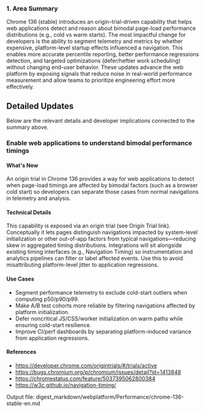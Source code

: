 ### 1. Area Summary

Chrome 136 (stable) introduces an origin-trial-driven capability that helps web applications detect and reason about bimodal page-load performance distributions (e.g., cold vs warm starts). The most impactful change for developers is the ability to segment telemetry and metrics by whether expensive, platform-level startup effects influenced a navigation. This enables more accurate percentile reporting, better performance regressions detection, and targeted optimizations (defer/heftier work scheduling) without changing end-user behavior. These updates advance the web platform by exposing signals that reduce noise in real-world performance measurement and allow teams to prioritize engineering effort more effectively.

## Detailed Updates

Below are the relevant details and developer implications connected to the summary above.

### Enable web applications to understand bimodal performance timings

#### What's New
An origin trial in Chrome 136 provides a way for web applications to detect when page-load timings are affected by bimodal factors (such as a browser cold start) so developers can separate those cases from normal navigations in telemetry and analysis.

#### Technical Details
This capability is exposed via an origin trial (see Origin Trial link). Conceptually it lets pages distinguish navigations impacted by system-level initialization or other out-of-app factors from typical navigations—reducing skew in aggregated timing distributions. Integrations will sit alongside existing timing interfaces (e.g., Navigation Timing) so instrumentation and analytics pipelines can filter or label affected events. Use this to avoid misattributing platform-level jitter to application regressions.

#### Use Cases
- Segment performance telemetry to exclude cold-start outliers when computing p50/p90/p99.
- Make A/B test cohorts more reliable by filtering navigations affected by platform initialization.
- Defer noncritical JS/CSS/worker initialization on warm paths while ensuring cold-start resilience.
- Improve CI/perf dashboards by separating platform-induced variance from application regressions.

#### References
- https://developer.chrome.com/origintrials/#/trials/active
- https://bugs.chromium.org/p/chromium/issues/detail?id=1413848
- https://chromestatus.com/feature/5037395062800384
- https://w3c.github.io/navigation-timing/

Output file: digest_markdown/webplatform/Performance/chrome-136-stable-en.md